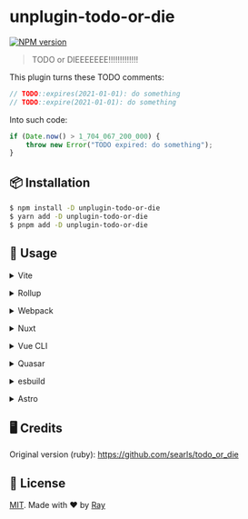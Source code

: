 # unplugin-todo-or-die

[![NPM version](https://img.shields.io/npm/v/unplugin-todo-or-die?color=a1b858&label=)](https://www.npmjs.com/package/unplugin-todo-or-die)

> TODO or DIEEEEEEE!!!!!!!!!!!!!

This plugin turns these TODO comments:

```ts
// TODO::expires(2021-01-01): do something
// TODO::expire(2021-01-01): do something
```

Into such code:

```ts
if (Date.now() > 1_704_067_200_000) {
	throw new Error("TODO expired: do something");
}
```

## 📦 Installation

```bash
$ npm install -D unplugin-todo-or-die
$ yarn add -D unplugin-todo-or-die
$ pnpm add -D unplugin-todo-or-die
```

## 🚀 Usage

<details>
<summary>Vite</summary><br>

```ts
// vite.config.ts
import TodoOrDie from "unplugin-todo-or-die/vite";

export default defineConfig({
	plugins: [
		TodoOrDie({
			/* options */
		}),
	],
});
```

<br></details>

<details>
<summary>Rollup</summary><br>

```ts
// rollup.config.js
import TodoOrDie from "unplugin-todo-or-die/rollup";

export default {
	plugins: [
		TodoOrDie({
			/* options */
		}),
		// other plugins
	],
};
```

<br></details>

<details>
<summary>Webpack</summary><br>

```ts
// webpack.config.js
module.exports = {
	/* ... */
	plugins: [
		require("unplugin-todo-or-die/webpack")({
			/* options */
		}),
	],
};
```

<br></details>

<details>
<summary>Nuxt</summary><br>

```ts
// nuxt.config.ts
export default defineNuxtConfig({
	modules: ["unplugin-todo-or-die/nuxt"],
});
```

<br></details>

<details>
<summary>Vue CLI</summary><br>

```ts
// vue.config.js
module.exports = {
	configureWebpack: {
		plugins: [
			require("unplugin-todo-or-die/webpack")({
				/* options */
			}),
		],
	},
};
```

<br></details>

<details>
<summary>Quasar</summary><br>

```ts
// quasar.conf.js [Vite]
module.exports = {
	vitePlugins: [
		[
			"unplugin-todo-or-die/vite",
			{
				/* options */
			},
		],
	],
};
```

```ts
// quasar.conf.js [Webpack]
const TodoOrDiePlugin = require("unplugin-todo-or-die/webpack");

module.exports = {
	build: {
		chainWebpack(chain) {
			chain.plugin("unplugin-todo-or-die").use(
				TodoOrDiePlugin({
					/* options */
				}),
			);
		},
	},
};
```

<br></details>

<details>
<summary>esbuild</summary><br>

```ts
// esbuild.config.js
import { build } from "esbuild";

build({
	/* ... */
	plugins: [
		require("unplugin-todo-or-die/esbuild")({
			/* options */
		}),
	],
});
```

<br></details>

<details>
<summary>Astro</summary><br>

```ts
// astro.config.mjs
import TodoOrDie from "unplugin-todo-or-die/astro";

export default defineConfig({
	integrations: [
		TodoOrDie({
			/* options */
		}),
	],
});
```

<br></details>

## 🖥️ Credits

Original version (ruby): https://github.com/searls/todo_or_die

## 📝 License

[MIT](./LICENSE). Made with ❤️ by [Ray](https://github.com/so1ve)
